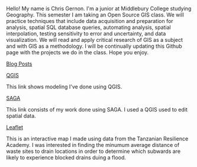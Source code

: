 Hello! My name is Chris Gernon. I'm a junior at Middlebury College studying Geography. This semester I am taking an Open Source GIS class. We will practice techniques that include data acquisition and preparation for analysis, spatial SQL database queries, automating analysis, spatial interpolation, testing sensitivity to error and uncertainty, and data visualization. We will read and apply critical research of GIS as a subject and with GIS as a methodology. I will be continually updating this Github page with the projects we do in the class. Hope you enjoy.

[Blog Posts](./blogpost2/blogposts.md)

[QGIS](./QGIS/qgisModel.md)

This link shows modeling I've done using QGIS.

[SAGA](./SAGA/Hydrology_model.md)

This link consists of my work done using SAGA. I used a QGIS used to edit spatial data. 

[Leaflet](./Dar_Es_Salaam/leaflet_final/qgis2web_2019_11_14-22_50_51_673447/index.html)

This is an interactive map I made using data from the Tanzanian Resilience Academy. I was interested in finding the minumum average distance of waste sites to drain locations in order to determine which subwards are likely to experience blocked drains duing a flood.  
